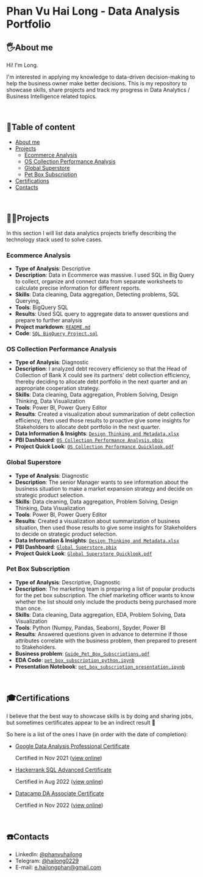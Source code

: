 # Phan Vu Hai Long - Data Analysis Portfolio

## 🖐️About me
Hi! I'm Long.

I'm interested in applying my knowledge to data-driven decision-making to help the business owner make better decisions.
This is my repository to showcase skills, share projects and track my progress in Data Analytics / Business Intelligence related topics.

<br>

## 📃Table of content
- [About me](#%EF%B8%8Fabout-me)
- [Projects](#projects)
	+ [Ecommerce Analysis](#ecommerce-analysis)
	+ [OS Collection Performance Analysis](#os-collection-performance-analysis)
	+ [Global Superstore](#global-superstore)
	+ [Pet Box Subscription](#pet-box-subscription)
- [Certifications](#certifications)
- [Contacts](#%EF%B8%8Fcontacts)
<br>

## 🧑‍🏭Projects
In this section I will list data analytics projects briefly describing the technology stack used to solve cases.
### Ecommerce Analysis
- **Type of Analysis**: Descriptive
- **Description**: Data in Ecommerce was massive. I used SQL in Big Query to collect, organize and connect data from separate worksheets to calculate precise information for different reports.
- **Skills**: Data cleaning, Data aggregation, Detecting problems, SQL Querying, 
- **Tools**: BigQuery SQL
- **Results**: Used SQL query to aggregate data to answer questions and prepare to further analysis
- **Project markdown**: [`README.md`](https://github.com/Estranged4/DA_Apply/blob/main/1.%20SQL%20Big%20Query%20-%20Ecommerce/README.md)
- **Code**:  [`SQL BigQuery Project.sql`](https://github.com/Estranged4/DA_Apply/blob/main/1.%20SQL%20Big%20Query%20-%20Ecommerce/SQL%20Big%20Query%20Project.sql)

### OS Collection Performance Analysis
- **Type of Analysis**: Diagnostic
- **Description**: I analyzed debt recovery efficiency so that the Head of Collection of Bank X could see its partners' debt collection efficiency, thereby deciding to allocate debt portfolio in the next quarter and an appropriate cooperation strategy.
- **Skills**: Data cleaning, Data aggregation, Problem Solving, Design Thinking, Data Visualization
- **Tools**: Power BI, Power Query Editor
- **Results**: Created a visualization about summarization of debt collection efficiency, then used those results to proactive give some insights for Stakeholders to allocate debt portfolio in the next quarter.
- **Data Information & Insights**: [`Design Thinking and Metadata.xlsx`](https://github.com/Estranged4/DA_Apply/blob/main/2.%20Power%20BI%20-%20OS%20Collection%20Performance%20Analysis/Design%20Thinking%20and%20Metadata.xlsx)
- **PBI Dashboard**: [`OS Collection Performance Analysis.pbix`](https://github.com/Estranged4/DA_Apply/blob/main/2.%20Power%20BI%20-%20OS%20Collection%20Performance%20Analysis/OS%20Collection%20Performance%20Analysis.pbix )
- **Project Quick Look**: [`OS Collection Performance Quicklook.pdf`](https://github.com/Estranged4/DA_Apply/blob/main/2.%20Power%20BI%20-%20OS%20Collection%20Performance%20Analysis/OS%20Collection%20Performance%20Quicklook.pdf)

### Global Superstore
- **Type of Analysis**: Diagnostic
- **Description**: The senior Manager wants to see information about the business situation to make a market expansion strategy and decide on strategic product selection.
- **Skills**: Data cleaning, Data aggregation, Problem Solving, Design Thinking, Data Visualization
- **Tools**: Power BI, Power Query Editor
- **Results**: Created a visualization about summarization of business situation, then used those results to give some insights for Stakeholders to decide on strategic product selection.
- **Data Information & Insights**: [`Design Thinking and Metadata.xlsx`](https://github.com/Estranged4/DA_Apply/blob/main/3.%20Power%20BI%20-%20Global%20Superstore/Design%20thinking%20and%20Metadata.xlsx)
- **PBI Dashboard**: [`Global Superstore.pbix`](https://github.com/Estranged4/DA_Apply/blob/main/3.%20Power%20BI%20-%20Global%20Superstore/Global%20Superstore.pbix )
- **Project Quick Look**: [`Global Superstore Quicklook.pdf`](https://github.com/Estranged4/DA_Apply/blob/main/3.%20Power%20BI%20-%20Global%20Superstore/Global%20Superstore%20Quicklook.pdf)

### Pet Box Subscription
- **Type of Analysis**: Descriptive, Diagnostic
- **Description**: The marketing team is preparing a list of popular products for the pet box subscription. The chief marketing officer wants to know whether the list should only include the products being purchased more than once.
- **Skills**: Data cleaning, Data aggregation, EDA, Problem Solving, Data Visualization
- **Tools**:  Python (Numpy, Pandas, Seaborn), Spyder, Power BI
- **Results**: Answered questions given in advance to determine if those attributes correlate with the business problem, then prepared to present to Stakeholders.
- **Business problem**: [`Guide_Pet_Box_Subscriptions.pdf`](https://github.com/Estranged4/DA_Apply/blob/main/4.%20Python%20-%20Pet%20Box%20Subscription/Guide_Pet_Box_Subscriptions.pdf "Guide_Pet_Box_Subscriptions.pdf")
- **EDA Code**: [`pet_box_subscription_python.ipynb`](https://github.com/Estranged4/DA_Apply/blob/main/4.%20Python%20-%20Pet%20Box%20Subscription/pet_box_subscription_python.ipynb "pet_box_subscription_python.ipynb")
- **Presentation Notebook**: [`pet_box_subscription_presentation.ipynb`](https://github.com/Estranged4/DA_Apply/blob/main/4.%20Python%20-%20Pet%20Box%20Subscription/pet_box_subscription_presentation.ipynb "pet_box_subscription_presentation.ipynb")
<br>

## 🎓Certifications
I believe that the best way to showcase skills is by doing and sharing jobs, but sometimes certificates appear to be an indirect result 💪

So here is a list of the ones I have (in order with the date of completion):

- [Google Data Analysis Professional Certificate](https://github.com/Estranged4/DA_Apply/blob/main/Certificate/Datacamp%20DA%20Associate%20Certificate.pdf "Datacamp DA Associate Certificate.pdf")

	Certified in Nov 2021 ([view online](https://www.coursera.org/account/accomplishments/professional-cert/RKQE3G4BVAC7))
- [Hackerrank SQL Advanced Certificate](https://github.com/Estranged4/DA_Apply/blob/main/Certificate/HackerRank%20SQL%20Certificate.pdf "HackerRank SQL Certificate.pdf")

 	Certified in Aug 2022 ([view online](https://www.hackerrank.com/certificates/d91046e824aa))
	
- [Datacamp DA Associate Certificate](https://github.com/Estranged4/DA_Apply/blob/main/Certificate/Datacamp%20DA%20Associate%20Certificate.pdf) 

	Certified in Nov 2022 ([view online](https://www.datacamp.com/certificate/DAA0016405623722))
<br>

## ☎️Contacts
-   LinkedIn:  [@phanvuhailong](https://www.linkedin.com/in/phanvuhailong/)
-   Telegram:  [@hailong0229](https://t.me/hailong0229)
-   E-mail:  [e.hailongphan@gmail.com](mailto:e.hailongphan@gmail.com)

